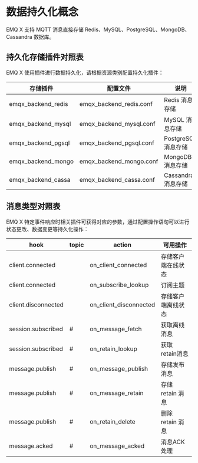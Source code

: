 # 数据持久化概念

EMQ X 支持 MQTT 消息直接存储 Redis、MySQL、PostgreSQL、MongoDB、Cassandra 数据库。



## 持久化存储插件对照表

EMQ X 使用插件进行数据持久化，请根据资源类别配置持久化插件：


| 存储插件           | 配置文件                | 说明                |
| ------------------ | ----------------------- | ------------------- |
| emqx_backend_redis | emqx_backend_redis.conf | Redis 消息存储      |
| emqx_backend_mysql | emqx_backend_mysql.conf | MySQL 消息存储      |
| emqx_backend_pgsql | emqx_backend_pgsql.conf | PostgreSQL 消息存储 |
| emqx_backend_mongo | emqx_backend_mongo.conf | MongoDB 消息存储    |
| emqx_backend_cassa | emqx_backend_cassa.conf | Cassandra 消息存储  |



## 消息类型对照表

EMQ X 特定事件响应时相关插件可获得对应的参数，通过配置操作语句可以进行状态更改、数据变更等持久化操作：


| hook                | topic | action                 | 可用操作           |
| ------------------- | ----- | ---------------------- | ------------------ |
| client.connected    |       | on_client_connected    | 存储客户端在线状态 |
| client.connected    |       | on_subscribe_lookup    | 订阅主题           |
| client.disconnected |       | on_client_disconnected | 存储客户端离线状态 |
| session.subscribed  | #     | on_message_fetch       | 获取离线消息       |
| session.subscribed  | #     | on_retain_lookup       | 获取 retain消息    |
| message.publish     | #     | on_message_publish     | 存储发布消息       |
| message.publish     | #     | on_message_retain      | 存储 retain 消息   |
| message.publish     | #     | on_retain_delete       | 删除 retain 消息   |
| message.acked       | #     | on_message_acked       | 消息ACK处理        |